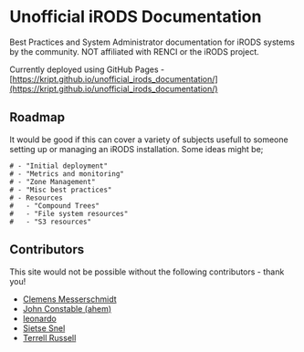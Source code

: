 # Unofficial iRODS Documentation
Best Practices and System Administrator documentation for iRODS systems by the community. NOT affiliated with RENCI or the iRODS project.

Currently deployed using GitHub Pages - [https://kript.github.io/unofficial_irods_documentation/](https://kript.github.io/unofficial_irods_documentation/)

## Roadmap

It would be good if this can cover a variety of subjects usefull to someone setting up or managing an iRODS installation. Some ideas might be;

    # - "Initial deployment"
    # - "Metrics and monitoring"
    # - "Zone Management"
    # - "Misc best practices"
    # - Resources
    #   - "Compound Trees"
    #   - "File system resources"
    #   - "S3 resources"

## Contributors

This site would not be possible without the following contributors - thank you!

* [Clemens Messerschmidt](https://github.com/messersc)
* [John Constable (ahem)](https://github.com/kript)
* [leonardo](https://github.com/ll4strw)
* [Sietse Snel](https://github.com/stsnel)
* [Terrell Russell](https://github.com/trel)
